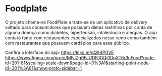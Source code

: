 # Foodplate
O projeto chama-se FoodPlate e trata-se de um aplicativo de delivery voltado para consumidores que possuem dietas restritivas por conta de alguma doença como diabetes, hipertensão, intolerância e alergias. O app contará tanto com restaurantes especializados nesse ramo como também com restaurantes que possuem cardápios para esse público.

Confira a interface do app: https://lnkd.in/dQ94PGVE
https://www.figma.com/proto/MFJZg9FJUDPJOQj0DpXT6r/InFood?node-id=201-81&scaling=scale-down&page-id=0%3A1&starting-point-node-id=201%3A81&show-proto-sidebar=1
